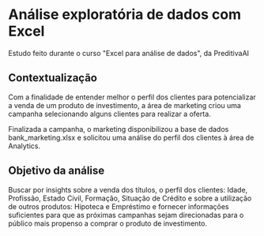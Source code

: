 # Análise exploratória de dados com Excel

Estudo feito durante o curso "Excel para análise de dados", da PreditivaAI

## Contextualização

Com a finalidade de entender melhor o perfil dos clientes para potencializar a venda de um produto de investimento, a área de marketing criou uma campanha selecionando alguns clientes para realizar a oferta.

Finalizada a campanha, o marketing disponibilizou a base de dados bank_marketing.xlsx e solicitou uma análise do perfil dos clientes à área de Analytics. 

## Objetivo da análise

Buscar por insights sobre a venda dos títulos, o perfil dos clientes: Idade, Profissão, Estado Civil, Formação, Situação de Crédito e sobre a utilização de outros produtos: Hipoteca e Empréstimo e fornecer informações suficientes para que as próximas campanhas sejam direcionadas para o público mais propenso a comprar o produto de investimento.

